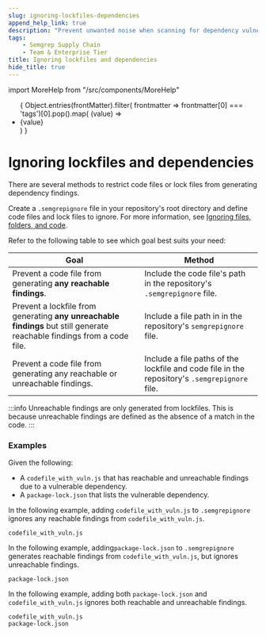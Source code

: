 ```yaml
---
slug: ignoring-lockfiles-dependencies
append_help_link: true
description: "Prevent unwanted noise when scanning for dependency vulnerabilities by ignoring lockfiles or code files."
tags:
    - Semgrep Supply Chain
    - Team & Enterprise Tier
title: Ignoring lockfiles and dependencies 
hide_title: true
---
```


import MoreHelp from "/src/components/MoreHelp"

<ul id="tag__badge-list">
{
Object.entries(frontMatter).filter(
    frontmatter => frontmatter[0] === 'tags')[0].pop().map(
    (value) => <li class='tag__badge-item'>{value}</li> )
}
</ul>

# Ignoring lockfiles and dependencies 


There are several methods to restrict code files or lock files from generating dependency findings.

Create a `.semgrepignore` file in your repository's root directory and define code files and lock files to ignore. For more information, see [Ignoring files, folders, and code](/ignoring-files-folders-code/#define-ignored-files-and-folders-in-semgrep-appsec-platform).

Refer to the following table to see which goal best suits your need:



| Goal | Method |
| ---- | ------ |
| Prevent a code file from generating **any reachable findings**. | Include the code file's path in the repository's `.semgrepignore` file. |
| Prevent a lockfile from generating **any unreachable findings** but still generate reachable findings from a code file. | Include a file path in in the repository's `semgrepignore` file. |
| Prevent a code file from generating any reachable or unreachable findings. | Include a file paths of the lockfile and code file in the repository's `.semgrepignore` file. |

:::info
Unreachable findings are only generated from lockfiles. This is because unreachable findings are defined as the absence of a match in the code.
:::

### Examples

Given the following:

* A `codefile_with_vuln.js` that has reachable and unreachable findings due to a vulnerable dependency.
* A `package-lock.json` that lists the vulnerable dependency.

In the following example, adding `codefile_with_vuln.js` to `.semgrepignore` ignores any reachable findings from `codefile_with_vuln.js`.

```
codefile_with_vuln.js
```

In the following example, adding`package-lock.json` to `.semgrepignore` generates reachable findings from `codefile_with_vuln.js`, but ignores unreachable findings.

```
package-lock.json
```

In the following example, adding both `package-lock.json` and `codefile_with_vuln.js` ignores both reachable and unreachable findings.

```
codefile_with_vuln.js
package-lock.json
````
